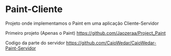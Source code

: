 # Paint-Cliente
Projeto onde implementamos o Paint em uma aplicação Cliente-Servidor

Primeiro projeto (Apenas o Paint) https://github.com/Jaozeraa/Project_Paint

Codigo da parte do servidor https://github.com/CaioWedar/CaioWedar-Paint-Servidor
